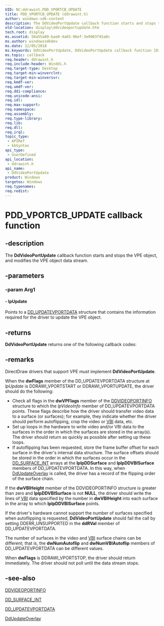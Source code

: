 ```yaml
---
UID: NC:ddrawint.PDD_VPORTCB_UPDATE
title: PDD_VPORTCB_UPDATE (ddrawint.h)
author: windows-sdk-content
description: The DdVideoPortUpdate callback function starts and stops the VPE object, and modifies the VPE object data stream.
old-location: display\ddvideoportupdate.htm
tech.root: display
ms.assetid: 50a55a89-bae0-4a65-96ef-3e9903f45a0c
ms.author: windowssdkdev
ms.date: 12/05/2018
ms.keywords: DdVideoPortUpdate, DdVideoPortUpdate callback function [Display Devices], PDD_VPORTCB_UPDATE, PDD_VPORTCB_UPDATE callback, ddfncs_fd19067f-3bed-443f-a11f-78b740d9e34b.xml, ddrawint/DdVideoPortUpdate, display.ddvideoportupdate
ms.topic: callback
req.header: ddrawint.h
req.include-header: Winddi.h
req.target-type: Desktop
req.target-min-winverclnt: 
req.target-min-winversvr: 
req.kmdf-ver: 
req.umdf-ver: 
req.ddi-compliance: 
req.unicode-ansi: 
req.idl: 
req.max-support: 
req.namespace: 
req.assembly: 
req.type-library: 
req.lib: 
req.dll: 
req.irql: 
topic_type:
 - APIRef
 - kbSyntax
api_type:
 - UserDefined
api_location:
 - ddrawint.h
api_name:
 - DdVideoPortUpdate
product: Windows
targetos: Windows
req.typenames: 
req.redist: 
---
```


# PDD_VPORTCB_UPDATE callback function


## -description


The <b>DdVideoPortUpdate</b> callback function starts and stops the VPE object, and modifies the VPE object data stream.


## -parameters




### -param Arg1








#### - lpUpdate

Points to a <a href="https://msdn.microsoft.com/e1ba7851-570e-4ddc-8981-766294011409">DD_UPDATEVPORTDATA</a> structure that contains the information required for the driver to update the VPE object.


## -returns



<b>DdVideoPortUpdate</b> returns one of the following callback codes:




## -remarks



DirectDraw drivers that support VPE must implement <b>DdVideoPortUpdate</b>.

When the <b>dwFlags</b> member of the DD_UPDATEVPORTDATA structure at <i>lpUpdate</i> is DDRAWI_VPORTSTART or DDRAWI_VPORTUPDATE, the driver should do the following:

<ul>
<li>
Check all flags in the <b>dwVPFlags</b> member of the <a href="https://msdn.microsoft.com/65423d9e-d3b8-4545-8afe-09b3375dbac2">DDVIDEOPORTINFO</a> structure to which the <i>lpVideoInfo</i> member of DD_UPDATEVPORTDATA points. These flags describe how the driver should transfer video data to a surface (or surfaces); for example, they indicate whether the driver should perform autoflipping, crop the video or <a href="https://msdn.microsoft.com/a1de1905-09f3-4689-ace9-06690a1f930a">VBI</a> data, etc.

</li>
<li>
Set up loops in the hardware to write video and/or VBI data to the surfaces in the order in which the surfaces are stored in the array(s). The driver should return as quickly as possible after setting up these loops.

</li>
<li>
If autoflipping has been requested, store the frame buffer offset for each surface in the driver's internal data structure. The surface offsets should be stored in the order in which the surfaces occur in the <a href="https://msdn.microsoft.com/b06f204c-e59a-4f13-ac6d-ff0860378312">DD_SURFACE_INT</a> arrays at the <b>lplpDDSurface</b> and <b>lplpDDVBISurface</b> members of DD_UPDATEVPORTDATA. In this way, when <a href="https://msdn.microsoft.com/e86b3b75-319a-4817-bcb1-59580c855ef9">DdUpdateOverlay</a> is called, the driver has a record of the flipping order of the surface chain.

</li>
</ul>
If the <b>dwVBIHeight</b> member of the DDVIDEOPORTINFO structure is greater than zero and <b>lplpDDVBISurface</b> is not <b>NULL</b>, the driver should write the lines of <a href="https://msdn.microsoft.com/a1de1905-09f3-4689-ace9-06690a1f930a">VBI</a> data specified by the number in <b>dwVBIHeight</b> into each surface in the array to which <b>lplpDDVBISurface</b> points.

If the driver's hardware cannot support the number of surfaces specified when autoflipping is requested, <b>DdVideoPortUpdate</b> should fail the call by setting DDERR_UNSUPPORTED in the <b>ddRVal</b> member of DD_UPDATEVPORTDATA.

The number of surfaces in the video and <a href="https://msdn.microsoft.com/a1de1905-09f3-4689-ace9-06690a1f930a">VBI</a> surface chains can be different; that is, the <b>dwNumAutoflip</b> and <b>dwNumVBIAutoflip</b> members of DD_UPDATEVPORTDATA can be different values.

When <b>dwFlags</b> is DDRAWI_VPORTSTOP, the driver should return immediately. The driver should not poll until the data stream stops.




## -see-also




<a href="https://msdn.microsoft.com/65423d9e-d3b8-4545-8afe-09b3375dbac2">DDVIDEOPORTINFO</a>



<a href="https://msdn.microsoft.com/b06f204c-e59a-4f13-ac6d-ff0860378312">DD_SURFACE_INT</a>



<a href="https://msdn.microsoft.com/e1ba7851-570e-4ddc-8981-766294011409">DD_UPDATEVPORTDATA</a>



<a href="https://msdn.microsoft.com/e86b3b75-319a-4817-bcb1-59580c855ef9">DdUpdateOverlay</a>
 

 


